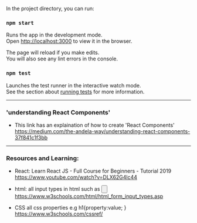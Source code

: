 
In the project directory, you can run:

### `npm start`

Runs the app in the development mode.<br />
Open [http://localhost:3000](http://localhost:3000) to view it in the browser.

The page will reload if you make edits.<br />
You will also see any lint errors in the console.

### `npm test`

Launches the test runner in the interactive watch mode.<br />
See the section about [running tests](https://facebook.github.io/create-react-app/docs/running-tests) for more information.
____________________________________________________________
### 'understanding React Components'
- This link has an explaination of how to create 'React Components'
https://medium.com/the-andela-way/understanding-react-components-37f841c1f3bb

_______________________________________________________________
### Resources and Learning:
- React:
  Learn React JS - Full Course for Beginners - Tutorial 2019
  https://www.youtube.com/watch?v=DLX62G4lc44

- html:
  all input types in html such as <input type="button">
  https://www.w3schools.com/html/html_form_input_types.asp

- CSS
  all css properties e.g  h1{property:value; }
  https://www.w3schools.com/cssref/
